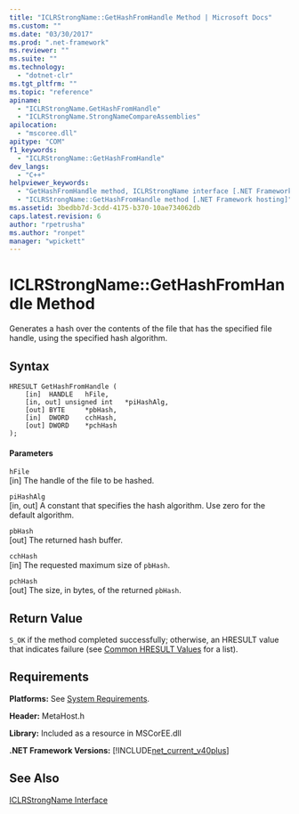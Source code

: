 ```yaml
---
title: "ICLRStrongName::GetHashFromHandle Method | Microsoft Docs"
ms.custom: ""
ms.date: "03/30/2017"
ms.prod: ".net-framework"
ms.reviewer: ""
ms.suite: ""
ms.technology: 
  - "dotnet-clr"
ms.tgt_pltfrm: ""
ms.topic: "reference"
apiname: 
  - "ICLRStrongName.GetHashFromHandle"
  - "ICLRStrongName.StrongNameCompareAssemblies"
apilocation: 
  - "mscoree.dll"
apitype: "COM"
f1_keywords: 
  - "ICLRStrongName::GetHashFromHandle"
dev_langs: 
  - "C++"
helpviewer_keywords: 
  - "GetHashFromHandle method, ICLRStrongName interface [.NET Framework hosting]"
  - "ICLRStrongName::GetHashFromHandle method [.NET Framework hosting]"
ms.assetid: 3bedbb7d-3cdd-4175-b370-10ae734062db
caps.latest.revision: 6
author: "rpetrusha"
ms.author: "ronpet"
manager: "wpickett"
---
```

# ICLRStrongName::GetHashFromHandle Method
Generates a hash over the contents of the file that has the specified file handle, using the specified hash algorithm.  
  
## Syntax  
  
```  
HRESULT GetHashFromHandle (  
    [in]  HANDLE   hFile,  
    [in, out] unsigned int   *piHashAlg,  
    [out] BYTE     *pbHash,  
    [in]  DWORD    cchHash,  
    [out] DWORD    *pchHash  
);  
```  
  
#### Parameters  
 `hFile`  
 [in] The handle of the file to be hashed.  
  
 `piHashAlg`  
 [in, out] A constant that specifies the hash algorithm. Use zero for the default algorithm.  
  
 `pbHash`  
 [out] The returned hash buffer.  
  
 `cchHash`  
 [in] The requested maximum size of `pbHash`.  
  
 `pchHash`  
 [out] The size, in bytes, of the returned `pbHash`.  
  
## Return Value  
 `S_OK` if the method completed successfully; otherwise, an HRESULT value that indicates failure (see [Common HRESULT Values](http://go.microsoft.com/fwlink/?LinkId=213878) for a list).  
  
## Requirements  
 **Platforms:** See [System Requirements](../../../../docs/framework/get-started/system-requirements.md).  
  
 **Header:** MetaHost.h  
  
 **Library:** Included as a resource in MSCorEE.dll  
  
 **.NET Framework Versions:** [!INCLUDE[net_current_v40plus](../../../../includes/net-current-v40plus-md.md)]  
  
## See Also  
 [ICLRStrongName Interface](../../../../docs/framework/unmanaged-api/hosting/iclrstrongname-interface.md)